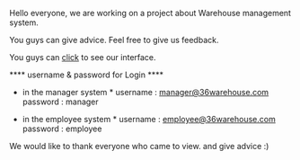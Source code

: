 Hello everyone, we are working on a project about Warehouse management system.

You guys can give advice. Feel free to give us feedback.

You guys can [click](https://peeraphon-au.github.io/_36-warehouse-management-systems) to see our interface.

**** username & password for Login ****

* in the manager system *
username : manager@36warehouse.com
password : manager

* in the employee system *
username : employee@36warehouse.com
password : employee

We would like to thank everyone who came to view. and give advice :)
